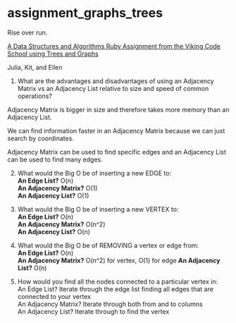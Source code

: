 # assignment_graphs_trees
Rise over run.

[A Data Structures and Algorithms Ruby Assignment from the Viking Code School using Trees and Graphs](http://www.vikingcodeschool.com)

Julia, Kit, and Ellen

1. What are the advantages and disadvantages of using an Adjacency Matrix vs an Adjacency List relative to size and speed of common operations?

Adjacency Matrix is bigger in size and therefore takes more memory than an Adjacency List.  

We can find information faster in an Adjacency Matrix because we can just search by coordinates.  

Adjacency Matrix can be used to find specific edges and an Adjacency List can be used to find many edges.   

2. What would the Big O be of inserting a new EDGE to:  
**An Edge List?** O(n)  
**An Adjacency Matrix?** O(1)  
**An Adjacency List?** O(1)  

3. What would the Big O be of inserting a new VERTEX to:  
**An Edge List?**  O(n)  
**An Adjacency Matrix?** O(n^2)  
**An Adjacency List?** O(n) 

4. What would the Big O be of REMOVING a vertex or edge from:  
**An Edge List?** O(n)  
**An Adjacency Matrix?** O(n^2) for vertex, O(1) for edge
**An Adjacency List?** O(n)

5. How would you find all the nodes connected to a particular vertex in:  
An Edge List?  Iterate through the edge list finding all edges that are connected to your vertex  
An Adjacency Matrix? Iterate through both from and to columns  
An Adjacency List? Iterate through to find the vertex 